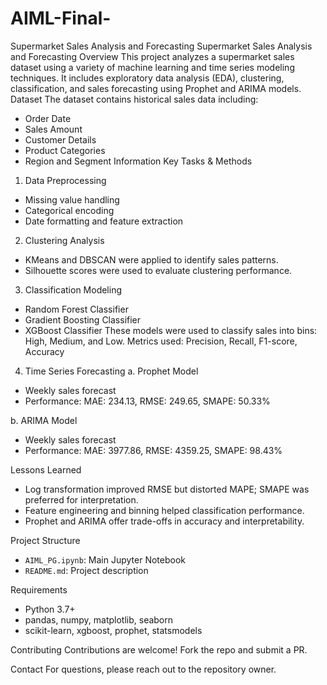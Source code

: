 # AIML-Final-
Supermarket Sales Analysis and Forecasting
Supermarket Sales Analysis and Forecasting
Overview
This project analyzes a supermarket sales dataset using a variety of machine learning and time series modeling techniques. It includes exploratory data analysis (EDA), clustering, classification, and sales forecasting using Prophet and ARIMA models.
Dataset
The dataset contains historical sales data including:
- Order Date
- Sales Amount
- Customer Details
- Product Categories
- Region and Segment Information
Key Tasks & Methods
1. Data Preprocessing
- Missing value handling
- Categorical encoding
- Date formatting and feature extraction
2. Clustering Analysis
- KMeans and DBSCAN were applied to identify sales patterns.
- Silhouette scores were used to evaluate clustering performance.
3. Classification Modeling
- Random Forest Classifier
- Gradient Boosting Classifier
- XGBoost Classifier
These models were used to classify sales into bins: High, Medium, and Low.
Metrics used: Precision, Recall, F1-score, Accuracy

4. Time Series Forecasting
a. Prophet Model
- Weekly sales forecast
- Performance: MAE: 234.13, RMSE: 249.65, SMAPE: 50.33%

b. ARIMA Model
- Weekly sales forecast
- Performance: MAE: 3977.86, RMSE: 4359.25, SMAPE: 98.43%

Lessons Learned
- Log transformation improved RMSE but distorted MAPE; SMAPE was preferred for interpretation.
- Feature engineering and binning helped classification performance.
- Prophet and ARIMA offer trade-offs in accuracy and interpretability.

Project Structure
- `AIML_PG.ipynb`: Main Jupyter Notebook
- `README.md`: Project description

Requirements
- Python 3.7+
- pandas, numpy, matplotlib, seaborn
- scikit-learn, xgboost, prophet, statsmodels

Contributing
Contributions are welcome! Fork the repo and submit a PR.

Contact
For questions, please reach out to the repository owner.
